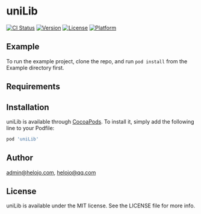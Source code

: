 # uniLib

[![CI Status](https://img.shields.io/travis/admin@helojo.com/uniLib.svg?style=flat)](https://travis-ci.org/admin@helojo.com/uniLib)
[![Version](https://img.shields.io/cocoapods/v/uniLib.svg?style=flat)](https://cocoapods.org/pods/uniLib)
[![License](https://img.shields.io/cocoapods/l/uniLib.svg?style=flat)](https://cocoapods.org/pods/uniLib)
[![Platform](https://img.shields.io/cocoapods/p/uniLib.svg?style=flat)](https://cocoapods.org/pods/uniLib)

## Example

To run the example project, clone the repo, and run `pod install` from the Example directory first.

## Requirements

## Installation

uniLib is available through [CocoaPods](https://cocoapods.org). To install
it, simply add the following line to your Podfile:

```ruby
pod 'uniLib'
```

## Author

admin@helojo.com, helojo@qq.com

## License

uniLib is available under the MIT license. See the LICENSE file for more info.
